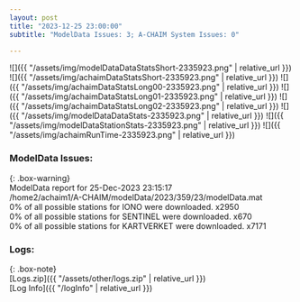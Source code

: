 ```yaml
---
layout: post
title: "2023-12-25 23:00:00"
subtitle: "ModelData Issues: 3; A-CHAIM System Issues: 0"

---
```


![]({{ "/assets/img/modelDataDataStatsShort-2335923.png" | relative_url }})
![]({{ "/assets/img/achaimDataStatsShort-2335923.png" | relative_url }})
![]({{ "/assets/img/achaimDataStatsLong00-2335923.png" | relative_url }})
![]({{ "/assets/img/achaimDataStatsLong01-2335923.png" | relative_url }})
![]({{ "/assets/img/achaimDataStatsLong02-2335923.png" | relative_url }})
![]({{ "/assets/img/modelDataDataStats-2335923.png" | relative_url }})
![]({{ "/assets/img/modelDataStationStats-2335923.png" | relative_url }})
![]({{ "/assets/img/achaimRunTime-2335923.png" | relative_url }})


### ModelData Issues:  
  
{: .box-warning}  
 ModelData report for 25-Dec-2023 23:15:17   
 /home2/achaim1/A-CHAIM/modelData/2023/359/23/modelData.mat   
 0% of all possible stations for IONO were downloaded. x2950   
 0% of all possible stations for SENTINEL were downloaded. x670   
 0% of all possible stations for KARTVERKET were downloaded. x7171   
  


### Logs:  
  
{: .box-note}  
[Logs.zip]({{ "/assets/other/logs.zip" | relative_url }})  
[Log Info]({{ "/logInfo" | relative_url }})  
